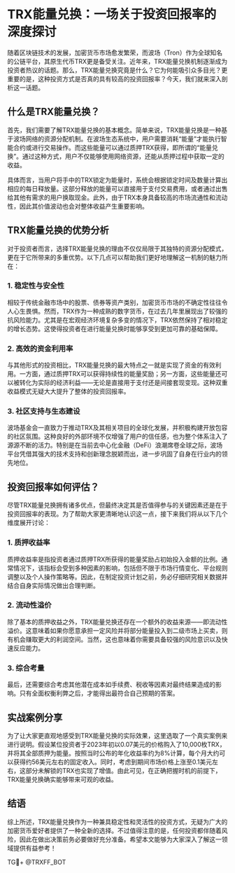 # TRX能量兑换：一场关于投资回报率的深度探讨

随着区块链技术的发展，加密货币市场愈发繁荣，而波场（Tron）作为全球知名的公链平台，其原生代币TRX更是备受关注。近年来，TRX能量兑换机制逐渐成为投资者热议的话题。那么，TRX能量兑换究竟是什么？它为何能吸引众多目光？更重要的是，这种投资方式是否真的具有较高的投资回报率？今天，我们就来深入剖析这一话题。

## 什么是TRX能量兑换？

首先，我们需要了解TRX能量兑换的基本概念。简单来说，TRX能量兑换是一种基于波场网络的资源分配机制。在波场生态系统中，用户需要消耗“能量”才能执行智能合约或进行交易操作。而这些能量可以通过质押TRX获得，即所谓的“能量兑换”。通过这种方式，用户不仅能够使用网络资源，还能从质押过程中获取一定的收益。

具体而言，当用户将手中的TRX锁定为能量时，系统会根据锁定时间及数量计算出相应的每日释放量。这部分释放的能量可以直接用于支付交易费用，或者通过出售给其他有需求的用户换取现金。此外，由于TRX本身具备较高的市场流通性和流动性，因此其价值波动也会对整体收益产生重要影响。

## TRX能量兑换的优势分析

对于投资者而言，选择TRX能量兑换的理由不仅仅局限于其独特的资源分配模式，更在于它所带来的多重优势。以下几点可以帮助我们更好地理解这一机制的魅力所在：

### 1. 稳定性与安全性
相较于传统金融市场中的股票、债券等资产类别，加密货币市场的不确定性往往令人心生畏惧。然而，TRX作为一种成熟的数字货币，在过去几年里展现出了较强的抗风险能力。尤其是在宏观经济环境复杂多变的情况下，TRX依然保持了相对稳定的增长态势。这使得投资者在进行能量兑换时能够享受到更加可靠的基础保障。

### 2. 高效的资金利用率
与其他形式的投资相比，TRX能量兑换的最大特点之一就是实现了资金的有效利用。一方面，通过质押TRX可以获得持续性的能量奖励；另一方面，这些能量还可以被转化为实际的经济利益——无论是直接用于支付还是间接套现变现。这种双重收益模式无疑大大提升了整体的投资回报率。

### 3. 社区支持与生态建设
波场基金会一直致力于推动TRX及其相关项目的全球化发展，并积极构建开放包容的社区氛围。这种良好的外部环境不仅增强了用户的信任感，也为整个体系注入了源源不断的活力。特别是在当前去中心化金融（DeFi）浪潮席卷全球之际，波场平台凭借其强大的技术支持和创新理念脱颖而出，进一步巩固了自身在行业内的领先地位。

## 投资回报率如何评估？

尽管TRX能量兑换拥有诸多优点，但最终决定其是否值得参与的关键因素还是在于投资回报率的表现。为了帮助大家更清晰地认识这一点，接下来我们将从以下几个维度展开讨论：

### 1. 质押收益率
质押收益率是指投资者通过质押TRX所获得的能量奖励占初始投入金额的比例。通常情况下，该指标会受到多种因素的影响，包括但不限于市场行情变化、平台规则调整以及个人操作策略等。因此，在制定投资计划之前，务必仔细研究相关数据并结合自身实际情况做出合理判断。

### 2. 流动性溢价
除了基本的质押收益之外，TRX能量兑换还存在一个额外的收益来源——即流动性溢价。这意味着如果你愿意承担一定风险并将部分能量投入到二级市场上买卖，则有机会赚取更大的利润空间。当然，这也意味着你需要具备较强的风险意识以及快速反应能力。

### 3. 综合考量
最后，还需要综合考虑其他潜在成本如手续费、税收等因素对最终结果造成的影响。只有全面权衡利弊之后，才能得出最符合自己预期的答案。

## 实战案例分享

为了让大家更直观地感受到TRX能量兑换的实际效果，这里选取了一个真实案例来进行说明。假设某位投资者于2023年初以0.07美元的价格购入了10,000枚TRX，并将其全部质押为能量。按照当时公布的年化收益率约为8%计算，每个月大约可以获得约56美元左右的固定收入。同时，考虑到期间市场价格上涨至0.1美元左右，这部分未解锁的TRX也实现了增值。由此可见，在正确把握时机的前提下，TRX能量兑换确实能够带来可观的收益。

## 结语

综上所述，TRX能量兑换作为一种兼具稳定性和灵活性的投资方式，无疑为广大的加密货币爱好者提供了一种全新的选择。不过值得注意的是，任何投资都伴随着风险，因此在做出决策前务必要做好充分准备。希望本文能够为大家深入了解这一领域提供有益参考！

TG💪+ @TRXFF_BOT